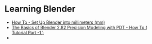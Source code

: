 # Learning Blender

* [How To - Set Up Blender into millimeters (mm)](https://www.youtube.com/watch?v=ZI49VIcISaw&list=PL6Fiih6ItYsX3qdwhEyd77zy82bM-I8t1)
* [The Basics of Blender 2.82 Precision Modeling with PDT - How To ( Tutorial Part -1 )](https://www.youtube.com/watch?v=8a4mm-zb3nk&list=PL6Fiih6ItYsX3qdwhEyd77zy82bM-I8t1&index=2)
* 
